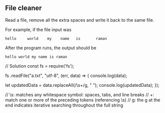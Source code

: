 ## File cleaner
Read a file, remove all the extra spaces and write it back to the same file.

For example, if the file input was
```
hello     world    my    name   is       raman
```

After the program runs, the output should be

```
hello world my name is raman
```

// Solution 
const fs = require('fs');

fs .readFile("a.txt", "utf-8", (err, data) => {
  console.log(data);
  
  let updatedData = data.replaceAll(/\s+/g, " ");
  console.log(updatedData);
});


// \s: matches any whitespace symbol: spaces, tabs, and line breaks
// +: match one or more of the preceding tokens (referencing \s)
// g: the g at the end indicates iterative searching throughout the full string